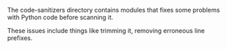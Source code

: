 The code-sanitizers directory contains modules that fixes some problems with Python code before scanning it.

These issues include things like trimming it, removing erroneous line prefixes.
